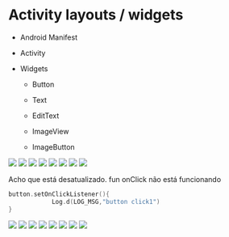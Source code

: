 # Activity layouts / widgets

- Android Manifest

- Activity

- Widgets

    - Button

    - Text

    - EditText

    - ImageView

    - ImageButton


<img src=".assets/75.jpg">

<img src=".assets/76.jpg">

<img src=".assets/77.jpg">

<img src=".assets/78.jpg">

<img src=".assets/79.jpg">

<img src=".assets/80.jpg">

<img src=".assets/81.jpg">

<img src=".assets/82.jpg">

Acho que está desatualizado. fun onClick não está funcionando

```kotlin
button.setOnClickListener(){
            Log.d(LOG_MSG,"button click1")
}
```

<img src=".assets/83.jpg">

<img src=".assets/84.jpg">

<img src=".assets/85.jpg">

<img src=".assets/86.jpg">

<img src=".assets/87.jpg">

<img src=".assets/88.jpg">

<img src=".assets/89.jpg">

<img src=".assets/90.jpg">
